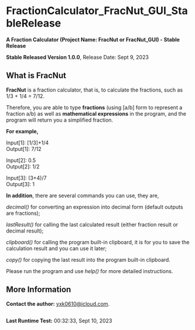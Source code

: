 # FractionCalculator_FracNut_GUI_StableRelease
**A Fraction Calculator (Project Name: FracNut or FracNut_GUI) - Stable Release**

**Stable Released Version 1.0.0**, Release Date: Sept 9, 2023

## What is FracNut
**FracNut** is a fraction calculator, that is, to calculate the fractions, such as 1/3 + 1/4 = 7/12.

Therefore, you are able to type **fractions** (using [a/b] form to represent a fraction a/b) as well as **mathematical expressions** in the program, and the program will return you a simplified fraction.

**For example,**

Input[1]: [1/3]+1/4 \
Output[1]: 7/12

Input[2]: 0.5 \
Output[2]: 1/2

Input[3]: (3+4)/7 \
Output[3]: 1

**In addition**, there are several commands you can use, they are,

_decimal()_ for converting an expression into decimal form (default outputs are fractions);

_lastResult()_ for calling the last calculated result (either fraction result or decimal result);

_clipboard()_ for calling the program built-in clipboard, it is for you to save the calculation result and you can use it later;

_copy()_ for copying the last result into the program built-in clipboard.

Please run the program and use _help()_ for more detailed instructions.

## More Information
**Contact the author:** yxk0610@icloud.com.

##
**Last Runtime Test:** 00:32:33, Sept 10, 2023
